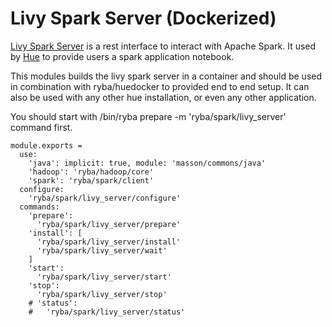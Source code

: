 
# Livy Spark Server (Dockerized)

[Livy Spark Server][livy] is a rest interface to interact with  Apache Spark.
It used by [Hue][home] to provide users a spark application  notebook.

This modules builds the livy spark server in a container and should be used in combination
with ryba/huedocker to provided end to end setup.
It can also be used with any other hue installation, or even any other application.

You should start with /bin/ryba prepare -m 'ryba/spark/livy_server' command first.

    module.exports =
      use:
        'java': implicit: true, module: 'masson/commons/java'
        'hadoop': 'ryba/hadoop/core'
        'spark': 'ryba/spark/client'
      configure:
        'ryba/spark/livy_server/configure'
      commands:
        'prepare':
          'ryba/spark/livy_server/prepare'
        'install': [
          'ryba/spark/livy_server/install'
          'ryba/spark/livy_server/wait'
        ]
        'start':
          'ryba/spark/livy_server/start'
        'stop':
          'ryba/spark/livy_server/stop'
        # 'status':
        #   'ryba/spark/livy_server/status'

[home]: http://gethue.com
[livy]: https://github.com/cloudera/livy
